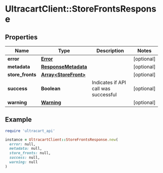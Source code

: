 # UltracartClient::StoreFrontsResponse

## Properties

| Name | Type | Description | Notes |
| ---- | ---- | ----------- | ----- |
| **error** | [**Error**](Error.md) |  | [optional] |
| **metadata** | [**ResponseMetadata**](ResponseMetadata.md) |  | [optional] |
| **store_fronts** | [**Array&lt;StoreFront&gt;**](StoreFront.md) |  | [optional] |
| **success** | **Boolean** | Indicates if API call was successful | [optional] |
| **warning** | [**Warning**](Warning.md) |  | [optional] |

## Example

```ruby
require 'ultracart_api'

instance = UltracartClient::StoreFrontsResponse.new(
  error: null,
  metadata: null,
  store_fronts: null,
  success: null,
  warning: null
)
```

